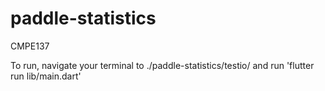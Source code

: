 # paddle-statistics
CMPE137

To run, navigate your terminal to ./paddle-statistics/testio/ and run 'flutter run lib/main.dart'
